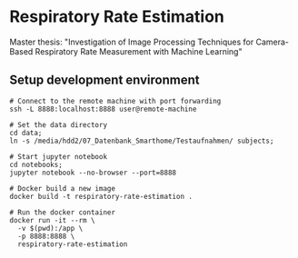 # Respiratory Rate Estimation

Master thesis: "Investigation of Image Processing Techniques for Camera-Based Respiratory Rate Measurement with Machine
Learning"

## Setup development environment

```shell
# Connect to the remote machine with port forwarding
ssh -L 8888:localhost:8888 user@remote-machine

# Set the data directory
cd data;
ln -s /media/hdd2/07_Datenbank_Smarthome/Testaufnahmen/ subjects;

# Start jupyter notebook
cd notebooks;
jupyter notebook --no-browser --port=8888

# Docker build a new image
docker build -t respiratory-rate-estimation .

# Run the docker container
docker run -it --rm \
  -v $(pwd):/app \
  -p 8888:8888 \
  respiratory-rate-estimation
```